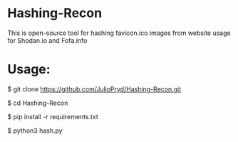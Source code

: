 # Hashing-Recon
This is open-source tool for hashing favicon.ico images from website usage for Shodan.io and Fofa.info 

# Usage: 
$ git clone https://github.com/JulioPryd/Hashing-Recon.git

$ cd Hashing-Recon

$ pip install -r requirements.txt

$ python3 hash.py


